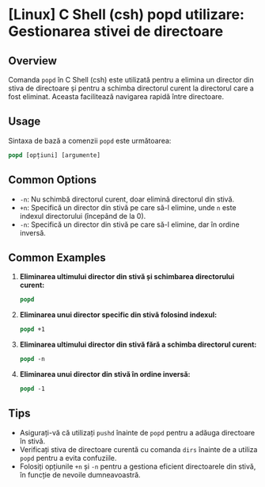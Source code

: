 # [Linux] C Shell (csh) popd utilizare: Gestionarea stivei de directoare

## Overview
Comanda `popd` în C Shell (csh) este utilizată pentru a elimina un director din stiva de directoare și pentru a schimba directorul curent la directorul care a fost eliminat. Aceasta facilitează navigarea rapidă între directoare.

## Usage
Sintaxa de bază a comenzii `popd` este următoarea:

```csh
popd [opțiuni] [argumente]
```

## Common Options
- `-n`: Nu schimbă directorul curent, doar elimină directorul din stivă.
- `+n`: Specifică un director din stivă pe care să-l elimine, unde `n` este indexul directorului (începând de la 0).
- `-n`: Specifică un director din stivă pe care să-l elimine, dar în ordine inversă.

## Common Examples
1. **Eliminarea ultimului director din stivă și schimbarea directorului curent:**
   ```csh
   popd
   ```

2. **Eliminarea unui director specific din stivă folosind indexul:**
   ```csh
   popd +1
   ```

3. **Eliminarea ultimului director din stivă fără a schimba directorul curent:**
   ```csh
   popd -n
   ```

4. **Eliminarea unui director din stivă în ordine inversă:**
   ```csh
   popd -1
   ```

## Tips
- Asigurați-vă că utilizați `pushd` înainte de `popd` pentru a adăuga directoare în stivă.
- Verificați stiva de directoare curentă cu comanda `dirs` înainte de a utiliza `popd` pentru a evita confuziile.
- Folosiți opțiunile `+n` și `-n` pentru a gestiona eficient directoarele din stivă, în funcție de nevoile dumneavoastră.